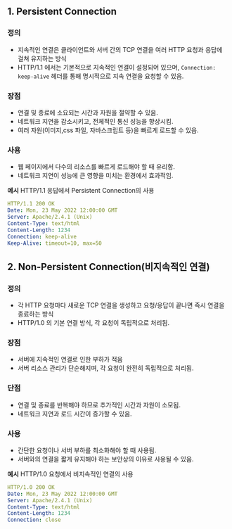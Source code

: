 ## 1. Persistent Connection

### 정의

* 지속적인 연결은 클라이언트와 서버 간의 TCP 연결을 여러 HTTP 요청과 응답에 걸쳐 유지하는 방식
* HTTP/1.1 에서는 기본적으로 지속적인 연결이 설정되어 있으며, `Connection: keep-alive` 헤더를 통해 명시적으로 지속 연결을 요청할 수 있음.


### 장점
* 연결 및 종료에 소요되는 시간과 자원을 절약할 수 있음.
* 네트워크 지연을 감소시키고, 전체적인 통신 성능을 향상시킴.
* 여러 자원(이미지,css 파일, 자바스크립트 등)을 빠르게 로드할 수 있음.

### 사용

* 웹 페이지에서 다수의 리소스를 빠르게 로드해야 할 때 유리함.
* 네트워크 지연이 성능에 큰 영향을 미치는 환경에서 효과적임.


**예시**
HTTP/1.1 응답에서 Persistent Connection의 사용
```yaml
HTTP/1.1 200 OK
Date: Mon, 23 May 2022 12:00:00 GMT
Server: Apache/2.4.1 (Unix)
Content-Type: text/html
Content-Length: 1234
Connection: keep-alive
Keep-Alive: timeout=10, max=50
```


## 2. Non-Persistent Connection(비지속적인 연결)

### 정의
* 각 HTTP 요청마다 새로운 TCP 연결을 생성하고 요청/응답이 끝나면 즉시 연결을 종료하는 방식
* HTTP/1.0 의 기본 연결 방식, 각 요청이 독립적으로 처리됨.

### 장점
* 서버에 지속적인 연결로 인한 부하가 적음
* 서버 리소스 관리가 단순해지며, 각 요청이 완전히 독립적으로 처리됨.

### 단점
* 연결 및 종료를 반복해야 하므로 추가적인 시간과 자원이 소모됨.
* 네트워크 지연과 로드 시간이 증가할 수 있음.

### 사용
* 간단한 요청이나 서버 부하를 최소화해야 할 때 사용됨.
* 서버와의 연결을 짧게 유지해야 하는 보안상의 이유로 사용될 수 있음.

**예시**
HTTP/1.0 요청에서 비지속적인 연결의 사용
```yaml
HTTP/1.0 200 OK
Date: Mon, 23 May 2022 12:00:00 GMT
Server: Apache/2.4.1 (Unix)
Content-Type: text/html
Content-Length: 1234
Connection: close
```
